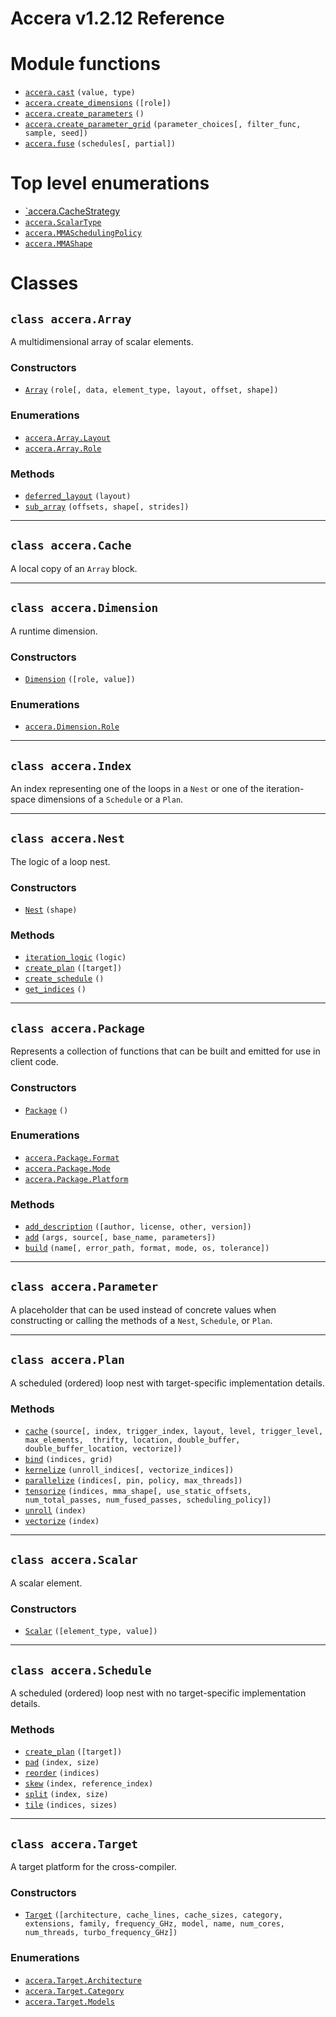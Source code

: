 [//]: # (Project: Accera)
[//]: # (Version: v1.2.12)

# Accera v1.2.12 Reference

# Module functions
* [`accera.cast`](functions/cast.md) `(value, type)`
* [`accera.create_dimensions`](functions/create_dimensions.md) `([role])`
* [`accera.create_parameters`](functions/create_parameters.md) `()`
* [`accera.create_parameter_grid`](functions/create_parameter_grid.md) `(parameter_choices[, filter_func, sample, seed])`
* [`accera.fuse`](functions/fuse.md) `(schedules[, partial])`

# Top level enumerations
* [`accera.CacheStrategy](<enumerations/CacheStrategy.md>)
* [`accera.ScalarType`](<enumerations/ScalarType.md>)
* [`accera.MMASchedulingPolicy`](<enumerations/MMASchedulingPolicy.md>)
* [`accera.MMAShape`](<enumerations/MMAShape.md>)

# Classes

## `class accera.Array`
A multidimensional array of scalar elements.

### Constructors
* [`Array`](<classes/Array/Array.md>) `(role[, data, element_type, layout, offset, shape])`

### Enumerations
* [`accera.Array.Layout`](<classes/Array/Layout.md>)
* [`accera.Array.Role`](<classes/Array/Role.md>)

### Methods
* [`deferred_layout`](<classes/Array/deferred_layout.md>) `(layout)`
* [`sub_array`](<classes/Array/sub_array.md>) `(offsets, shape[, strides])`

---

## `class accera.Cache`

A local copy of an `Array` block.

---

## `class accera.Dimension`
A runtime dimension.

### Constructors
* [`Dimension`](<classes/Dimension/Dimension.md>) `([role, value])`

### Enumerations
* [`accera.Dimension.Role`](<classes/Dimension/Role.md>)

---

## `class accera.Index`

An index representing one of the loops in a `Nest` or one of the iteration-space dimensions of a `Schedule` or a `Plan`.

---

## `class accera.Nest`

The logic of a loop nest.

### Constructors
* [`Nest`](<classes/Nest/Nest.md>) `(shape)`

### Methods
* [`iteration_logic`](<classes/Nest/iteration_logic.md>) `(logic)`
* [`create_plan`](<classes/Nest/create_plan.md>) `([target])`
* [`create_schedule`](<classes/Nest/create_schedule.md>) `()`
* [`get_indices`](<classes/Nest/get_indices.md>) `()`

---

## `class accera.Package`

Represents a collection of functions that can be built and emitted for use in client code.

### Constructors
* [`Package`](<classes/Package/Package.md>) `()`

### Enumerations
* [`accera.Package.Format`](<classes/Package/Format.md>)
* [`accera.Package.Mode`](<classes/Package/Mode.md>)
* [`accera.Package.Platform`](<classes/Package/Platform.md>)

### Methods
* [`add_description`](<classes/Package/add_description.md>) `([author, license, other, version])`
* [`add`](<classes/Package/add.md>) `(args, source[, base_name, parameters])`
* [`build`](<classes/Package/build.md>) `(name[, error_path, format, mode, os, tolerance])`

---

## `class accera.Parameter`

A placeholder that can be used instead of concrete values when constructing or calling the methods of a `Nest`, `Schedule`, or `Plan`.

---


## `class accera.Plan`
A scheduled (ordered) loop nest with target-specific implementation details.

### Methods
* [`cache`](<classes/Plan/cache.md>) `(source[, index, trigger_index, layout, level, trigger_level, max_elements,  thrifty, location, double_buffer, double_buffer_location, vectorize])`
* [`bind`](<classes/Plan/bind.md>) `(indices, grid)`
* [`kernelize`](<classes/Plan/kernelize.md>) `(unroll_indices[, vectorize_indices])`
* [`parallelize`](<classes/Plan/parallelize.md>) `(indices[, pin, policy, max_threads])`
* [`tensorize`](<classes/Plan/tensorize.md>) `(indices, mma_shape[, use_static_offsets, num_total_passes, num_fused_passes, scheduling_policy])`
* [`unroll`](<classes/Plan/unroll.md>) `(index)`
* [`vectorize`](<classes/Plan/vectorize.md>) `(index)`

---


## `class accera.Scalar`

A scalar element.

### Constructors
* [`Scalar`](<classes/Scalar/Scalar.md>) `([element_type, value])`


---


## `class accera.Schedule`

A scheduled (ordered) loop nest with no target-specific implementation details.

### Methods
* [`create_plan`](<classes/Schedule/create_plan.md>) `([target])`
* [`pad`](<classes/Schedule/pad.md>) `(index, size)`
* [`reorder`](<classes/Schedule/reorder.md>) `(indices)`
* [`skew`](<classes/Schedule/skew.md>) `(index, reference_index)`
* [`split`](<classes/Schedule/split.md>) `(index, size)`
* [`tile`](<classes/Schedule/tile.md>) `(indices, sizes)`

---

## `class accera.Target`

A target platform for the cross-compiler.

### Constructors
* [`Target`](<classes/Target/Target.md>) `([architecture, cache_lines, cache_sizes, category, extensions, family, frequency_GHz, model, name, num_cores, num_threads, turbo_frequency_GHz])`

### Enumerations
* [`accera.Target.Architecture`](<classes/Target/Architecture.md>)
* [`accera.Target.Category`](<classes/Target/Category.md>)
* [`accera.Target.Models`](<classes/Target/Model.md>)

<div style="page-break-after: always;"></div>



